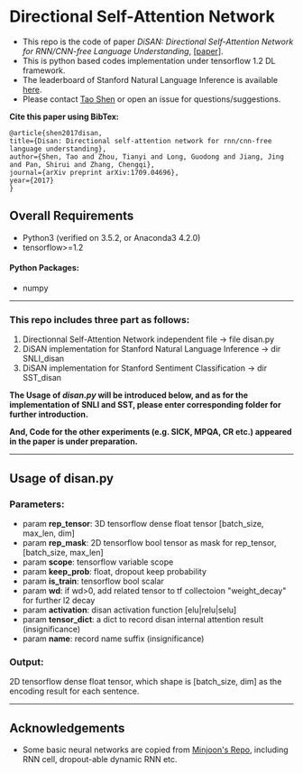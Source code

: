 # Directional Self-Attention Network
* This repo is the code of paper *DiSAN: Directional Self-Attention Network for RNN/CNN-free Language Understanding*, [\[paper\]](https://arxiv.org/abs/1709.04696).
* This is python based codes implementation under tensorflow 1.2 DL framework.
* The leaderboard of Stanford Natural Language Inference is available [here](https://nlp.stanford.edu/projects/snli/).
* Please contact [Tao Shen](Tao.Shen@student.uts.edu.au) or open an issue for questions/suggestions.


**Cite this paper using BibTex:**

    @article{shen2017disan,
    title={Disan: Directional self-attention network for rnn/cnn-free language understanding},
    author={Shen, Tao and Zhou, Tianyi and Long, Guodong and Jiang, Jing and Pan, Shirui and Zhang, Chengqi},
    journal={arXiv preprint arXiv:1709.04696},
    year={2017}
    }

## Overall Requirements
* Python3 (verified on 3.5.2, or Anaconda3 4.2.0) 
* tensorflow>=1.2

#### Python Packages:

* numpy

-------
### This repo includes three part as follows:
1. Directionnal Self-Attention Network independent file -> file disan.py
2. DiSAN implementation for Stanford Natural Language Inference -> dir SNLI_disan
3. DiSAN implementation for Stanford Sentiment Classification -> dir SST_disan

__The Usage of *disan.py* will be introduced below, and as for the implementation of SNLI and SST, please enter corresponding folder for further introduction.__

__And, Code for the other experiments (e.g. SICK, MPQA, CR etc.) appeared in the paper is under preparation.__

-------
## Usage of disan.py

### Parameters:

* param **rep\_tensor**: 3D tensorflow dense float tensor [batch\_size, max\_len, dim]
* param **rep\_mask**: 2D tensorflow bool tensor as mask for rep\_tensor, [batch\_size, max\_len]
* param **scope**: tensorflow variable scope
* param **keep\_prob**: float, dropout keep probability
* param **is\_train**: tensorflow bool scalar
* param **wd**: if wd>0, add related tensor to tf collectoion "weight_decay" for further l2 decay
* param **activation**: disan activation function [elu|relu|selu]
* param **tensor\_dict**: a dict to record disan internal attention result (insignificance)
* param **name**: record name suffix (insignificance)

### Output:
2D tensorflow dense float tensor, which shape is [batch\_size, dim] as the encoding result for each sentence.

------
## Acknowledgements
* Some basic neural networks are copied from [Minjoon's Repo](https://github.com/allenai/bi-att-flow), including RNN cell, dropout-able dynamic RNN etc.

